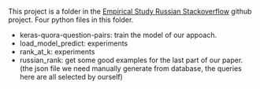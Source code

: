 This project is a folder in the [Empirical Study Russian Stackoverflow] github project. Four python files in this folder.

- keras-quora-question-pairs: train the model of our appoach.
- load_model_predict: experiments
- rank_at_k: experiments
- russian_rank: get some good examples for the last part of our paper. (the json file we need manually generate from database, the queries here are all selected by ourself)

[Empirical Study Russian Stackoverflow]:
<https://github.com/WrynnWang/Empirical-study-Russian-Stackoverflow>